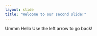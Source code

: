```yaml
---
layout: slide
title: "Welcome to our second slide!"
---
```

Ummm Hello
Use the left arrow to go back!
